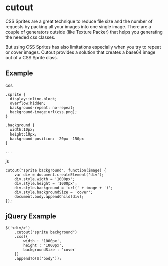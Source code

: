 # cutout
CSS Sprites are a great technique to reduce file size and the number of requests by packing all your images into one single image.
There are a couple of generators outside (like Texture Packer) that helps you generating the needed css classes.

But using CSS Sprites has also limitations especially when you try to repeat or cover images. 
Cutout provides a solution that creates a base64 image out of a CSS Sprite class.

## Example
css 
	
	.sprite {
	  display:inline-block;
	  overflow:hidden;
	  background-repeat: no-repeat;
	  background-image:url(css.png);
	}
	 
	.background {
	  width:10px;
	  height:10px;
	  background-position: -20px -150px
	}

	...

js
	
	cutout("sprite background", function(image) {
		var div = document.createElement('div');
		div.style.width = '1000px';
		div.style.height = '1000px';
		div.style.background = 'url(' + image + ')';
		div.style.backgroundSize = 'cover'; 
		document.body.appendChild(div);
	});

## jQuery Example

	$('<div/>')
		.cutout("sprite background")
		.css({
			width : '1000px',
			height : '1000px',
			backgroundSize : 'cover'
		})
		.appendTo($('body'));
		



